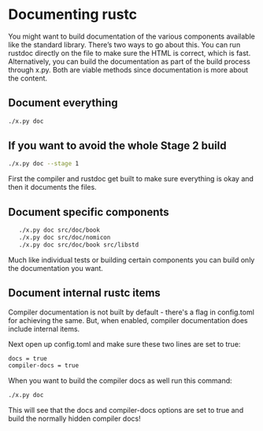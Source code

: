 # Documenting rustc

You might want to build documentation of the various components 
available like the standard library. There’s two ways to go about this.
 You can run rustdoc directly on the file to make sure the HTML is 
 correct, which is fast. Alternatively, you can build the documentation 
 as part of the  build process through x.py. Both are viable methods 
 since documentation  is more about the content.

## Document everything

   ```bash
   ./x.py doc
   ```

## If you want to avoid the whole Stage 2 build

```bash
./x.py doc --stage 1
```

First the compiler and rustdoc get built to make sure everything is okay 
and then it documents the files.

## Document specific components

```bash
   ./x.py doc src/doc/book
   ./x.py doc src/doc/nomicon
   ./x.py doc src/doc/book src/libstd
```

Much like individual tests or building certain components you can build only
 the documentation you want.

## Document internal rustc items

Compiler documentation is not built by default - there's a  flag in config.toml for achieving the same.
But, when enabled, compiler documentation does include internal items.

Next open up config.toml and make sure these two lines are set to true:

```bash
docs = true
compiler-docs = true
```

When you want to build the compiler docs as well run this command:

```bash
./x.py doc
```

This will see that the docs and compiler-docs options are set to true 
and build the normally hidden compiler docs!
